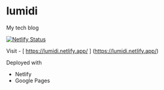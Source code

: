 # lumidi
My tech blog

[![Netlify Status](https://api.netlify.com/api/v1/badges/97b4700e-984a-494e-a45f-e7ace887b641/deploy-status)](https://app.netlify.com/sites/lumidi/deploys)

Visit - [ https://lumidi.netlify.app/ ] (https://lumidi.netlify.app/)


Deployed with

- Netlify
- Google Pages
